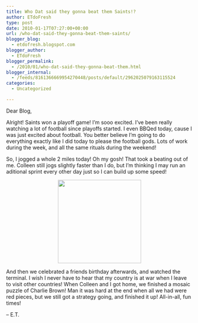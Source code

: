 ```yaml
---
title: Who Dat said they gonna beat them Saints!?
author: ETdoFresh
type: post
date: 2010-01-17T07:27:00+00:00
url: /who-dat-said-they-gonna-beat-them-saints/
blogger_blog:
  - etdofresh.blogspot.com
blogger_author:
  - ETdoFresh
blogger_permalink:
  - /2010/01/who-dat-said-they-gonna-beat-them.html
blogger_internal:
  - /feeds/8161366669954270448/posts/default/2962025079163115524
categories:
  - Uncategorized

---
```

Dear Blog,

Alright! Saints won a playoff game! I&#8217;m sooo excited. I&#8217;ve been really watching a lot of football since playoffs started. I even BBQed today, cause I was just excited about football. You better believe I&#8217;m going to do everything exactly like I did today to please the football gods. Lots of work during the week, and all the same rituals during the weekend!

So, I jogged a whole 2 miles today! Oh my gosh! That took a beating out of me. Colleen still jogs slightly faster than I do, but I&#8217;m thinking I may run an aditional sprint every other day just so I can build up some speed!

<p align="center">
  <a href="http://lh3.ggpht.com/_yEPuIWl8ybE/S1K8kLXkkcI/AAAAAAAABAk/MqdKKsyzmNw/s1600/IMG_7962.JPG"><img src="http://lh3.ggpht.com/_yEPuIWl8ybE/S1K8kLXkkcI/AAAAAAAABAk/MqdKKsyzmNw/s288/IMG_7962.JPG" width="225" /></a>
</p>

And then we celebrated a friends birthday afterwards, and watched the terminal. I wish I never have to hear that my country is at war when I leave to visit other countries! When Colleen and I got home, we finished a mosaic puzzle of Charlie Brown! Man it was hard at the end when all we had were red pieces, but we still got a strategy going, and finished it up! All-in-all, fun times!

&#8211; E.T.
